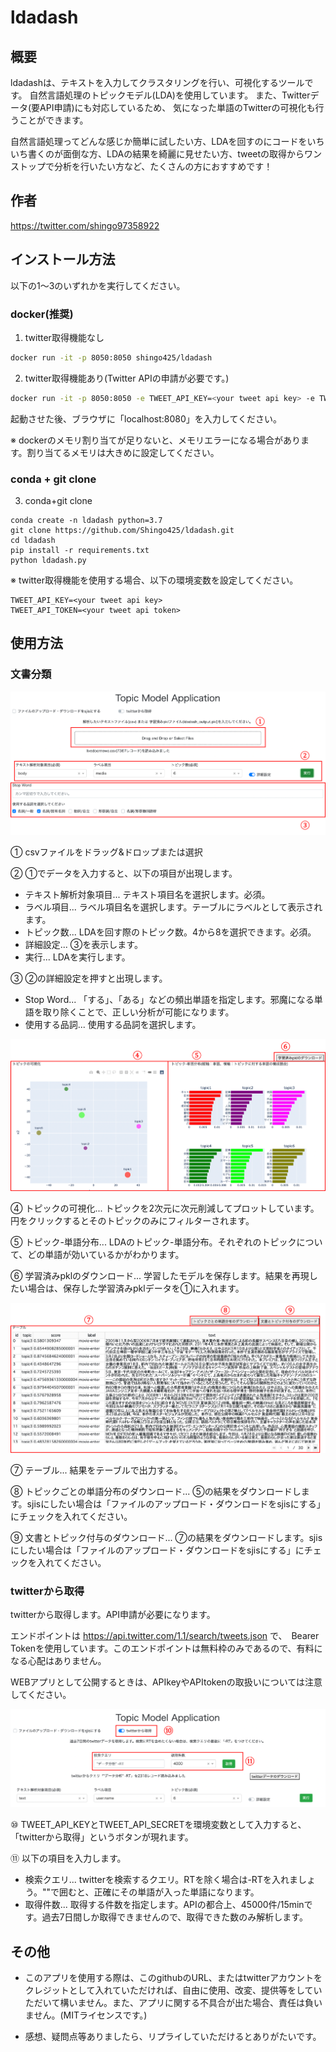 # ldadash
## 概要
ldadashは、テキストを入力してクラスタリングを行い、可視化するツールです。
自然言語処理のトピックモデル(LDA)を使用しています。
また、Twitterデータ(要API申請)にも対応しているため、
気になった単語のTwitterの可視化も行うことができます。

自然言語処理ってどんな感じか簡単に試したい方、LDAを回すのにコードをいちいち書くのが面倒な方、LDAの結果を綺麗に見せたい方、tweetの取得からワンストップで分析を行いたい方など、たくさんの方におすすめです！

## 作者
https://twitter.com/shingo97358922

## インストール方法
以下の1〜3のいずれかを実行してください。

### docker(推奨)
1. twitter取得機能なし
```bash
docker run -it -p 8050:8050 shingo425/ldadash
```
2. twitter取得機能あり(Twitter APIの申請が必要です。)
```bash
docker run -it -p 8050:8050 -e TWEET_API_KEY=<your tweet api key> -e TWEET_API_TOKEN=<your tweet api token> shingo425/ldadash
```
起動させた後、ブラウザに「localhost:8080」を入力してください。

※ dockerのメモリ割り当てが足りないと、メモリエラーになる場合があります。割り当てるメモリは大きめに設定してください。


### conda + git clone
3. conda+git clone
```
conda create -n ldadash python=3.7
git clone https://github.com/Shingo425/ldadash.git
cd ldadash
pip install -r requirements.txt
python ldadash.py
```
※ twitter取得機能を使用する場合、以下の環境変数を設定してください。
```
TWEET_API_KEY=<your tweet api key>
TWEET_API_TOKEN=<your tweet api token>
```

## 使用方法
### 文書分類
![image1](/image/image1.png) 

① csvファイルをドラッグ&ドロップまたは選択

② ①でデータを入力すると、以下の項目が出現します。
* テキスト解析対象項目... テキスト項目名を選択します。必須。
* ラベル項目... ラベル項目名を選択します。テーブルにラベルとして表示されます。
* トピック数... LDAを回す際のトピック数。4から8を選択できます。必須。
* 詳細設定... ③を表示します。
* 実行... LDAを実行します。

③ ②の詳細設定を押すと出現します。
* Stop Word... 「する」、「ある」などの頻出単語を指定します。邪魔になる単語を取り除くことで、正しい分析が可能になります。
* 使用する品詞... 使用する品詞を選択します。

![image2](/image/image2.png) 

④ トピックの可視化... トピックを2次元に次元削減してプロットしています。円をクリックするとそのトピックのみにフィルターされます。

⑤ トピック-単語分布... LDAのトピック-単語分布。それぞれのトピックについて、どの単語が効いているかがわかります。

⑥ 学習済みpklのダウンロード... 学習したモデルを保存します。結果を再現したい場合は、保存した学習済みpklデータを①に入れます。

![image3](/image/image3.png) 

⑦ テーブル... 結果をテーブルで出力する。

⑧ トピックごとの単語分布のダウンロード... ⑤の結果をダウンロードします。sjisにしたい場合は「ファイルのアップロード・ダウンロードをsjisにする」にチェックを入れてください。

⑨ 文書とトピック付与のダウンロード... ⑦の結果をダウンロードします。sjisにしたい場合は「ファイルのアップロード・ダウンロードをsjisにする」にチェックを入れてください。

### twitterから取得
twitterから取得します。API申請が必要になります。

エンドポイントは https://api.twitter.com/1.1/search/tweets.json で、　Bearer Tokenを使用しています。このエンドポイントは無料枠のみであるので、有料になる心配はありません。

WEBアプリとして公開するときは、APIkeyやAPItokenの取扱いについては注意してください。

![image4](/image/image4.png) 

⑩ TWEET_API_KEYとTWEET_API_SECRETを環境変数として入力すると、「twitterから取得」というボタンが現れます。

⑪ 以下の項目を入力します。
* 検索クエリ... twitterを検索するクエリ。RTを除く場合は-RTを入れましょう。""で囲むと、正確にその単語が入った単語になります。
* 取得件数... 取得する件数を指定します。APIの都合上、45000件/15minです。過去7日間しか取得できませんので、取得できた数のみ解析します。

## その他
* このアプリを使用する際は、このgithubのURL、またはtwitterアカウントをクレジットとして入れていただければ、自由に使用、改変、提供等をしていただいて構いません。また、アプリに関する不具合が出た場合、責任は負いません。(MITライセンスです。)

* 感想、疑問点等ありましたら、リプライしていただけるとありがたいです。
